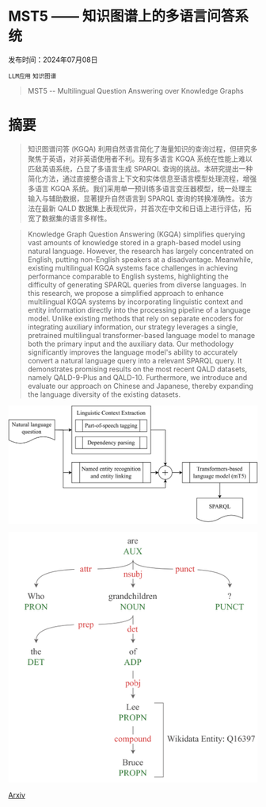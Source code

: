 # MST5 —— 知识图谱上的多语言问答系统

发布时间：2024年07月08日

`LLM应用` `知识图谱`

> MST5 -- Multilingual Question Answering over Knowledge Graphs

# 摘要

> 知识图谱问答 (KGQA) 利用自然语言简化了海量知识的查询过程，但研究多聚焦于英语，对非英语使用者不利。现有多语言 KGQA 系统在性能上难以匹敌英语系统，凸显了多语言生成 SPARQL 查询的挑战。本研究提出一种简化方法，通过直接整合语言上下文和实体信息至语言模型处理流程，增强多语言 KGQA 系统。我们采用单一预训练多语言变压器模型，统一处理主输入与辅助数据，显著提升自然语言到 SPARQL 查询的转换准确性。该方法在最新 QALD 数据集上表现优异，并首次在中文和日语上进行评估，拓宽了数据集的语言多样性。

> Knowledge Graph Question Answering (KGQA) simplifies querying vast amounts of knowledge stored in a graph-based model using natural language. However, the research has largely concentrated on English, putting non-English speakers at a disadvantage. Meanwhile, existing multilingual KGQA systems face challenges in achieving performance comparable to English systems, highlighting the difficulty of generating SPARQL queries from diverse languages. In this research, we propose a simplified approach to enhance multilingual KGQA systems by incorporating linguistic context and entity information directly into the processing pipeline of a language model. Unlike existing methods that rely on separate encoders for integrating auxiliary information, our strategy leverages a single, pretrained multilingual transformer-based language model to manage both the primary input and the auxiliary data. Our methodology significantly improves the language model's ability to accurately convert a natural language query into a relevant SPARQL query. It demonstrates promising results on the most recent QALD datasets, namely QALD-9-Plus and QALD-10. Furthermore, we introduce and evaluate our approach on Chinese and Japanese, thereby expanding the language diversity of the existing datasets.

![MST5 —— 知识图谱上的多语言问答系统](../../../paper_images/2407.06041/x1.png)

![MST5 —— 知识图谱上的多语言问答系统](../../../paper_images/2407.06041/x2.png)

[Arxiv](https://arxiv.org/abs/2407.06041)